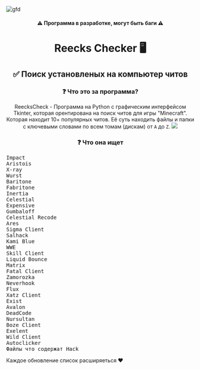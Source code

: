 ![gfd](https://github.com/ReecksProducts/reeckscheck/assets/101476692/b0a88ceb-7a2f-4688-bcae-127ad810fa3d)

<h4 align="center">⚠ Программа в разработке, могут быть баги ⚠</h4>
<h1 align="center">Reecks Checker 🖥</h1>
<h2 align="center">✅ Поиск установленых на компьютер читов 
<h3 align="center">❓ Что это за программа?</h3>
<p align="center">ReecksCheck - Программа на Python с графическим интерфейсом Tkinter, которая орентирована на поиск читов для игры "Minecraft". Которая находит 10+ популярных читов. Её суть находить файлы и папки с ключевыми словами по всем томам (дискам) от <code>A</code> до <code>Z</code>.
<img src="https://i.ibb.co/t262937/2024-02-15-151609066.png">
</p>
<h3 align="center">❓ Что она ищет</h3>
<pre>
Impact
Aristois
X-ray
Wurst
Baritone
Fabritone
Inertia
Celestial
Expensive
Gumbaloff
Celestial Recode
Ares
Sigma Client
Salhack
Kami Blue
WWE
Skill Client
Liquid Bounce
Matrix
Fatal Client
Zamorozka
Neverhook
Flux
Xatz Client
Exist
Avalon
DeadCode
Nursultan
Boze Client
Exelent
Wild Client
Autoclicker
Файлы что содержат Hack
</pre>
Каждое обновление список расширяеться ❤
